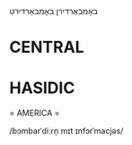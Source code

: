 באָמבאַרדירן
באָמבאַרדירט

CENTRAL
========

HASIDIC
=======
= AMERICA = 

/bɔmbarˈdiːrn̩ mɪt ɪnfɔrˈmacjəs/ 